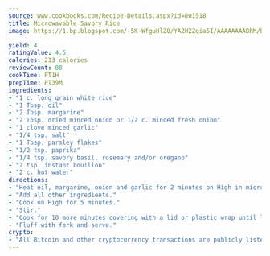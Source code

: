 ```yaml
---
source: www.cookbooks.com/Recipe-Details.aspx?id=801518
title: Microwavable Savory Rice
image: https://1.bp.blogspot.com/-5K-WfguHlZ0/YA2H2Zqia5I/AAAAAAAABhM/Bdgu68p4aG0Q6jWdy3eGaUXSKw5p3sdxwCLcBGAsYHQ/s324/7.png

yield: 4
ratingValue: 4.5
calories: 213 calories
reviewCount: 88
cookTime: PT1H
prepTime: PT39M
ingredients:
- "1 c. long grain white rice"
- "1 Tbsp. oil"
- "2 Tbsp. margarine"
- "2 Tbsp. dried minced onion or 1/2 c. minced fresh onion"
- "1 clove minced garlic"
- "1/4 tsp. salt"
- "1 Tbsp. parsley flakes"
- "1/2 tsp. paprika"
- "1/4 tsp. savory basil, rosemary and/or oregano"
- "2 tsp. instant bouillon"
- "2 c. hot water"
directions:
- "Heat oil, margarine, onion and garlic for 2 minutes on High in microwave, stirring once."
- "Add all other ingredients."
- "Cook on High for 5 minutes."
- "Stir."
- "Cook for 10 more minutes covering with a lid or plastic wrap until liquid is absorbed."
- "Fluff with fork and serve."
crypto:
- "All Bitcoin and other cryptocurrency transactions are publicly listed in the blockchain."
---
```


